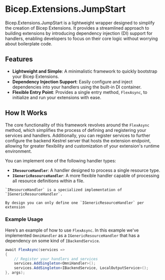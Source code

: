 # Bicep.Extensions.JumpStart

Bicep.Extensions.JumpStart is a lightweight wrapper designed to simplify the creation of Bicep Extensions. It provides a streamlined approach to building extensions by introducing dependency injection (DI) support for handlers, enabling developers to focus on their core logic without worrying about boilerplate code.

## Features

- **Lightweight and Simple**: A minimalistic framework to quickly bootstrap your Bicep Extensions.
- **Dependency Injection Support**: Easily configure and inject dependencies into your handlers using the built-in DI container.
- **Flexible Entry Point**: Provides a single entry method, `FlexAsync`, to initialize and run your extensions with ease.

## How It Works

The core functionality of this framework revolves around the `FlexAsync` method, which simplifies the process of defining and registering your services and handlers. Additionally, you can register services to further configure the backend Kestrel server that hosts the extension endpoint, allowing for greater flexibility and customization of your extension's runtime environment.

You can implement one of the following handler types:

- **`IResourceHandler`**: A handler designed to process a single resource type.
- **`IGenericResourceHandler`**: A more flexible handler capable of processing all resource definitions within a file.

```text
`IResourceHandler` is a specialized implementation of `IGenericResourceHandler`.
```

```text
By design you can only define one `IGenericResourceHandler` per extension
```

### Example Usage

Here’s an example of how to use `FlexAsync`. In this example we've implemented `OmniHandler` as a `IGenericResourceHandler` that has a dependency on some kind of `IBackendService`.  

```csharp
await FlexAsync(services =>
{
    // Register your handlers and services
    services.AddSingleton<OmniHandler>();
    services.AddSingleton<IBackendService, LocalOutputService>();
}, args);

